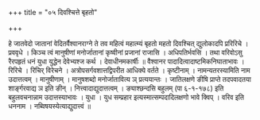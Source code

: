 +++
title = "०५ दिवश्चित्ते बृहतो"

+++

हे जातवेदो जातानां वेदितर्वैश्वानराग्ने ते तव महित्वं महात्म्यं बृहतो महतो दिवश्चित् द्युलोकादपि प्ररिरिचे । प्रववृधे । किञ्च त्वं मानुषीणां मनोर्जातानां कृष्वीनां प्रजानां राजासि । अधिपतिर्भवसि । तथा वरिवोऽसु रैरपहृतं धनं युधा युद्धेन देवेभ्यश्ज कर्थ । देवाधीनमकार्षीः ॥ वैश्वानर पादादित्वादाष्टमिकनिघाताभावः । रिरिचे । रिचिर् विरेचने । अत्रोपसर्गवशात्तद्विपरीत आधिक्ये वर्तते । कृष्टीनाम् । नामन्यतरस्यामिति नाम उदात्तत्वम् । मानुषीणाम् । मानुषशब्दो मनोर्जातावित्य ञ् प्रत्ययान्तः । जातिलक्षणे ङीषि प्राप्ते तदपवादतया शार्ङ्गरवाद्य ञ इति ङीन् । नित्त्वादाद्युदात्तत्वम् । ङ्याश्छन्दसि बहुलम् (पा ६-१-१७८) इति बहुलवचनान्नाम उदात्तस्याभावः । युधा । युध सम्प्रहार इत्यस्मात्सम्पदादिलक्षणो भावे क्विप् । वरिव इति धननाम । नब्विषयस्येत्याद्युदात्त्वं ॥